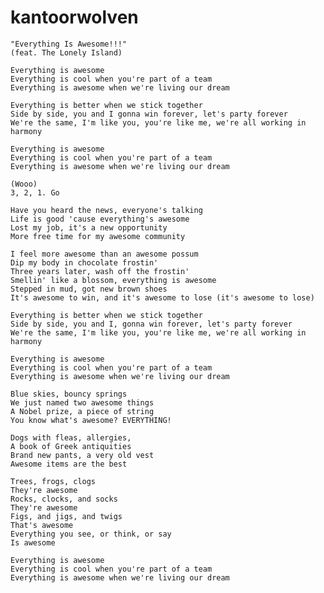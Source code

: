 kantoorwolven
=============

    "Everything Is Awesome!!!"
    (feat. The Lonely Island)

    Everything is awesome
    Everything is cool when you're part of a team
    Everything is awesome when we're living our dream

    Everything is better when we stick together
    Side by side, you and I gonna win forever, let's party forever
    We're the same, I'm like you, you're like me, we're all working in harmony

    Everything is awesome
    Everything is cool when you're part of a team
    Everything is awesome when we're living our dream

    (Wooo)
    3, 2, 1. Go

    Have you heard the news, everyone's talking
    Life is good 'cause everything's awesome
    Lost my job, it's a new opportunity
    More free time for my awesome community

    I feel more awesome than an awesome possum
    Dip my body in chocolate frostin'
    Three years later, wash off the frostin'
    Smellin' like a blossom, everything is awesome
    Stepped in mud, got new brown shoes
    It's awesome to win, and it's awesome to lose (it's awesome to lose)

    Everything is better when we stick together
    Side by side, you and I, gonna win forever, let's party forever
    We're the same, I'm like you, you're like me, we're all working in harmony

    Everything is awesome
    Everything is cool when you're part of a team
    Everything is awesome when we're living our dream

    Blue skies, bouncy springs
    We just named two awesome things
    A Nobel prize, a piece of string
    You know what's awesome? EVERYTHING!

    Dogs with fleas, allergies,
    A book of Greek antiquities
    Brand new pants, a very old vest
    Awesome items are the best

    Trees, frogs, clogs
    They're awesome
    Rocks, clocks, and socks
    They're awesome
    Figs, and jigs, and twigs
    That's awesome
    Everything you see, or think, or say
    Is awesome

    Everything is awesome
    Everything is cool when you're part of a team
    Everything is awesome when we're living our dream
